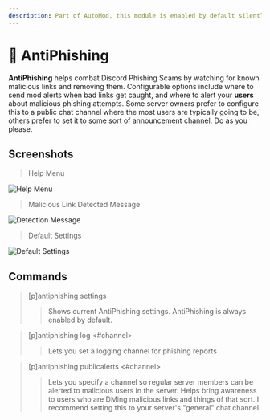 ```yaml
---
description: Part of AutoMod, this module is enabled by default silently.
---
```


# 🔗 AntiPhishing

**AntiPhishing** helps combat Discord Phishing Scams by watching for known malicious links and removing them. Configurable options include where to send mod alerts when bad links get caught, and where to alert your **users** about malicious phishing attempts. Some server owners prefer to configure this to a public chat channel where the most users are typically going to be, others prefer to set it to some sort of announcement channel. Do as you please.&#x20;

## Screenshots

> Help Menu

![Help Menu](https://i.imgur.com/72XbVrj.png)

> Malicious Link Detected Message

![Detection Message](https://i.imgur.com/2zqKBza.png)

> Default Settings

![Default Settings](https://i.imgur.com/Vi56iCt.png)

## Commands

> \[p]antiphishing settings
>
> > Shows current AntiPhishing settings. AntiPhishing is always enabled by default.

> \[p]antiphishing log <#channel>
>
> > Lets you set a logging channel for phishing reports

> \[p]antiphishing publicalerts <#channel>
>
> > Lets you specify a channel so regular server members can be alerted to malicious users in the server. Helps bring awareness to users who are DMing malicious links and things of that sort. I recommend setting this to your server's "general" chat channel.
